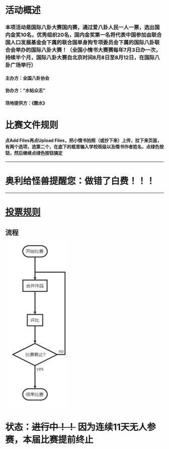 # 活动概述

### 本项活动是国际八卦大赛国内赛，通过爱八卦人民一人一票，选出国内金奖10名，优秀组织20名，国内金奖第一名将代表中国参加由联合国人口发展基金会下属的联合国单身狗专项委员会下属的国际八卦联合会举办的国际八卦大赛！（全国小情书大赛赛每年7月3日办一次，持续半个月，国际八卦大赛自北京时间8月8日至8月12日，在国际八卦广场举行）

#### 主办方：全国八卦协会

#### 协办方：“水帖众志”

#### 场地提供方：《酷水》

# 比赛文件规则

#### 点Add Files再点Upload Files，把小情书拍照（或抄下来）上传，拉下来页面，有两个选项，选第二个，在底下的框里输入学校班级以及情书作者姓名，点绿色按钮，然后继续点绿色按钮搞定

----

# 奥利给怪兽提醒您：做错了白费！！！

----

# [投票规则](https://github.com/ds1302zs/codingwater/issues/1)

## 流程

![流程](https://raw.githubusercontent.com/ds1302zs/codingwater/master/%E6%B4%BB%E5%8A%A8/%E5%85%A8%E5%9B%BD%E5%B0%8F%E6%83%85%E4%B9%A6%E5%A4%A7%E8%B5%9B/Snipaste_2020-07-14_14-38-52.png)

# 状态：~~进行中！！~~ 因为连续11天无人参赛，本届比赛提前终止
